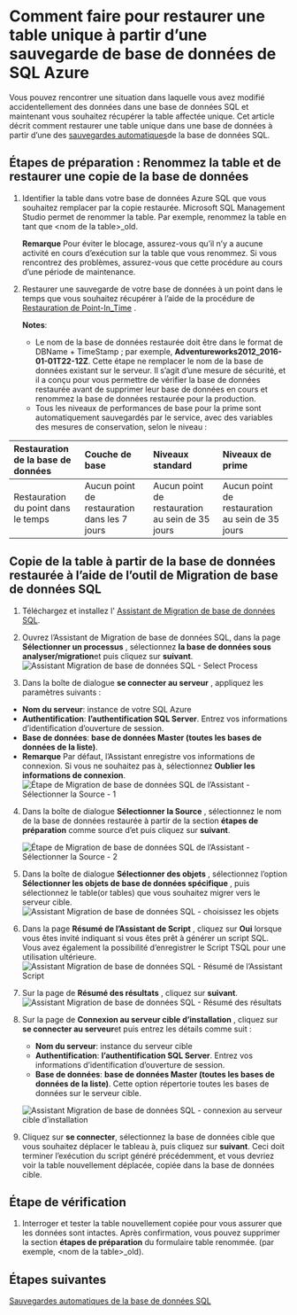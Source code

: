 <properties
    pageTitle="Restaurer la table unique à partir de la sauvegarde de la base de données de SQL Azure | Microsoft Azure"
    description="Découvrez comment restaurer la table unique à partir de la sauvegarde de la base de données de SQL Azure."
    services="sql-database"
    documentationCenter=""
    authors="dalechen"
    manager="felixwu"
    editor=""/>

<tags
    ms.service="sql-database"
    ms.workload="data-management"
    ms.tgt_pltfrm="na"
    ms.devlang="na"
    ms.topic="article"
    ms.date="08/31/2016"
    ms.author="daleche"/>


# <a name="how-to-restore-a-single-table-from-an-azure-sql-database-backup"></a>Comment faire pour restaurer une table unique à partir d’une sauvegarde de base de données de SQL Azure

Vous pouvez rencontrer une situation dans laquelle vous avez modifié accidentellement des données dans une base de données SQL et maintenant vous souhaitez récupérer la table affectée unique. Cet article décrit comment restaurer une table unique dans une base de données à partir d’une des [sauvegardes automatiques](sql-database-automated-backups.md)de la base de données SQL.

## <a name="preparation-steps-rename-the-table-and-restore-a-copy-of-the-database"></a>Étapes de préparation : Renommez la table et de restaurer une copie de la base de données
1. Identifier la table dans votre base de données Azure SQL que vous souhaitez remplacer par la copie restaurée. Microsoft SQL Management Studio permet de renommer la table. Par exemple, renommez la table en tant que &lt;nom de la table&gt;_old.

    **Remarque** Pour éviter le blocage, assurez-vous qu’il n’y a aucune activité en cours d’exécution sur la table que vous renommez. Si vous rencontrez des problèmes, assurez-vous que cette procédure au cours d’une période de maintenance.

2. Restaurer une sauvegarde de votre base de données à un point dans le temps que vous souhaitez récupérer à l’aide de la procédure de [Restauration de Point-In_Time](sql-database-recovery-using-backups.md#point-in-time-restore) .

    **Notes**:
    - Le nom de la base de données restaurée doit être dans le format de DBName + TimeStamp ; par exemple, **Adventureworks2012_2016-01-01T22-12Z**. Cette étape ne remplacer le nom de la base de données existant sur le serveur. Il s’agit d’une mesure de sécurité, et il a conçu pour vous permettre de vérifier la base de données restaurée avant de supprimer leur base de données en cours et renommez la base de données restaurée pour la production.
    - Tous les niveaux de performances de base pour la prime sont automatiquement sauvegardés par le service, avec des variables des mesures de conservation, selon le niveau :

| Restauration de la base de données | Couche de base | Niveaux standard | Niveaux de prime |
| :-- | :-- | :-- | :-- |
|  Restauration du point dans le temps |  Aucun point de restauration dans les 7 jours|Aucun point de restauration au sein de 35 jours| Aucun point de restauration au sein de 35 jours|

## <a name="copying-the-table-from-the-restored-database-by-using-the-sql-database-migration-tool"></a>Copie de la table à partir de la base de données restaurée à l’aide de l’outil de Migration de base de données SQL
1. Téléchargez et installez l' [Assistant de Migration de base de données SQL](https://sqlazuremw.codeplex.com).

2. Ouvrez l’Assistant de Migration de base de données SQL, dans la page **Sélectionner un processus** , sélectionnez **la base de données sous analyser/migration**et puis cliquez sur **suivant**.
![Assistant Migration de base de données SQL - Select Process](./media/sql-database-cloud-migrate-restore-single-table-azure-backup/1.png)
3. Dans la boîte de dialogue **se connecter au serveur** , appliquez les paramètres suivants :
 - **Nom du serveur**: instance de votre SQL Azure
 - **Authentification**: **l’authentification SQL Server**. Entrez vos informations d’identification d’ouverture de session.
 - **Base de données**: **base de données Master (toutes les bases de données de la liste)**.
 - **Remarque** Par défaut, l’Assistant enregistre vos informations de connexion. Si vous ne souhaitez pas à, sélectionnez **Oublier les informations de connexion**.
![Étape de Migration de base de données SQL de l’Assistant - Sélectionner la Source - 1](./media/sql-database-cloud-migrate-restore-single-table-azure-backup/2.png)
4. Dans la boîte de dialogue **Sélectionner la Source** , sélectionnez le nom de la base de données restaurée à partir de la section **étapes de préparation** comme source d’et puis cliquez sur **suivant**.

    ![Étape de Migration de base de données SQL de l’Assistant - Sélectionner la Source - 2](./media/sql-database-cloud-migrate-restore-single-table-azure-backup/3.png)

5. Dans la boîte de dialogue **Sélectionner des objets** , sélectionnez l’option **Sélectionner les objets de base de données spécifique** , puis sélectionnez le table(or tables) que vous souhaitez migrer vers le serveur cible.
![Assistant Migration de base de données SQL - choisissez les objets](./media/sql-database-cloud-migrate-restore-single-table-azure-backup/4.png)

6. Dans la page **Résumé de l’Assistant de Script** , cliquez sur **Oui** lorsque vous êtes invité indiquant si vous êtes prêt à générer un script SQL. Vous avez également la possibilité d’enregistrer le Script TSQL pour une utilisation ultérieure.
![Assistant Migration de base de données SQL - Résumé de l’Assistant Script](./media/sql-database-cloud-migrate-restore-single-table-azure-backup/5.png)

7. Sur la page de **Résumé des résultats** , cliquez sur **suivant**.
![Assistant Migration de base de données SQL - Résumé des résultats](./media/sql-database-cloud-migrate-restore-single-table-azure-backup/6.png)

8. Sur la page de **Connexion au serveur cible d’installation** , cliquez sur **se connecter au serveur**et puis entrez les détails comme suit :
    - **Nom du serveur**: instance du serveur cible
    - **Authentification**: **l’authentification SQL Server**. Entrez vos informations d’identification d’ouverture de session.
    - **Base de données**: **base de données Master (toutes les bases de données de la liste)**. Cette option répertorie toutes les bases de données sur le serveur cible.

    ![Assistant Migration de base de données SQL - connexion au serveur cible d’installation](./media/sql-database-cloud-migrate-restore-single-table-azure-backup/7.png)

9. Cliquez sur **se connecter**, sélectionnez la base de données cible que vous souhaitez déplacer le tableau à, puis cliquez sur **suivant**. Ceci doit terminer l’exécution du script généré précédemment, et vous devriez voir la table nouvellement déplacée, copiée dans la base de données cible.

## <a name="verification-step"></a>Étape de vérification
1. Interroger et tester la table nouvellement copiée pour vous assurer que les données sont intactes. Après confirmation, vous pouvez supprimer la section **étapes de préparation** du formulaire table renommée. (par exemple, &lt;nom de la table&gt;_old).

## <a name="next-steps"></a>Étapes suivantes

[Sauvegardes automatiques de la base de données SQL](sql-database-automated-backups.md)
